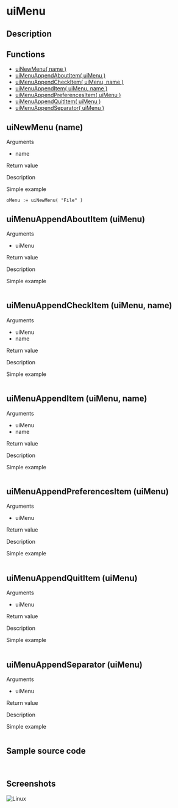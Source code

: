 # **uiMenu**

## Description

## Functions
- [uiNewMenu( name )](#uinewmenu-name)
- [uiMenuAppendAboutItem( uiMenu )](#uimenuappendaboutitem-uimenu)
- [uiMenuAppendCheckItem( uiMenu, name )](#uimenuappendcheckitem-uimenu-name)
- [uiMenuAppendItem( uiMenu, name )](#uimenuappenditem-uimenu-name)
- [uiMenuAppendPreferencesItem( uiMenu )](#uimenuappendpreferencesitem-uimenu)
- [uiMenuAppendQuitItem( uiMenu )](#uimenuappendquititem-uimenu)
- [uiMenuAppendSeparator( uiMenu )](#uimenuappendseparator-uimenu)

## uiNewMenu (name)
Arguments
- name

Return value

Description

Simple example
```harbour
oMenu := uiNewMenu( "File" )
```
## uiMenuAppendAboutItem (uiMenu)
Arguments
- uiMenu

Return value

Description

Simple example
```harbour

```
## uiMenuAppendCheckItem (uiMenu, name)
Arguments
- uiMenu
- name

Return value

Description

Simple example
```harbour

```
## uiMenuAppendItem (uiMenu, name)		
Arguments
- uiMenu
- name

Return value

Description

Simple example
```harbour

```
## uiMenuAppendPreferencesItem (uiMenu)
Arguments
- uiMenu

Return value

Description

Simple example
```harbour

```
## uiMenuAppendQuitItem (uiMenu)
Arguments
- uiMenu

Return value

Description

Simple example
```harbour

```
## uiMenuAppendSeparator (uiMenu)
Arguments
- uiMenu

Return value

Description

Simple example
```harbour

```
## Sample source code
```harbour


```
## Screenshots
![Linux](../tutorial/uiMenu_Linux.png "With family Linux Elementary desktop Pantheon, based on GNOME")
